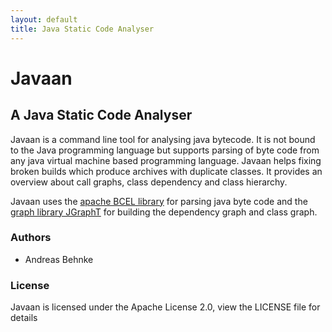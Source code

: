 ```yaml
---
layout: default
title: Java Static Code Analyser
---
```


# Javaan
## A Java Static Code Analyser

Javaan is a command line tool for analysing java bytecode. It is not bound to the Java programming language 
but supports parsing of byte code from any java virtual machine based programming language. Javaan helps
fixing broken builds which produce archives with duplicate classes. It provides an overview about call graphs,
class dependency and class hierarchy.

Javaan uses the [apache BCEL library](http://commons.apache.org/proper/commons-bcel) for parsing java byte
code and the [graph library JGraphT](http://jgrapht.org/) for building the dependency graph and class graph.

### Authors

 * Andreas Behnke
 
### License

Javaan is licensed under the Apache License 2.0, view the LICENSE file for details
